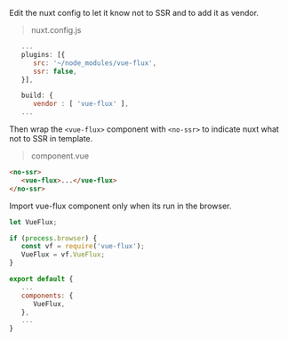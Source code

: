 ---
---

Edit the nuxt config to let it know not to SSR and to add it as vendor.

> nuxt.config.js

```js
   ...
   plugins: [{
      src: '~/node_modules/vue-flux',
      ssr: false,
   }],

   build: {
      vendor : [ 'vue-flux' ],
   ...
```

Then wrap the `<vue-flux>` component with `<no-ssr>` to indicate nuxt what not to SSR in template.

> component.vue

``` html
<no-ssr>
   <vue-flux>...</vue-flux>
</no-ssr>
```

Import vue-flux component only when its run in the browser.

```js
let VueFlux;

if (process.browser) {
   const vf = require('vue-flux');
   VueFlux = vf.VueFlux;
}

export default {
   ...
   components: {
      VueFlux,
   },
   ...
}
```
